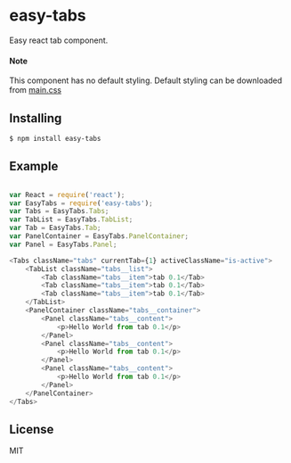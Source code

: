 # easy-tabs
Easy react tab component.

#### Note
This component has no default styling. Default styling can be downloaded from [main.css](example/main.css)

## Installing

```bash
$ npm install easy-tabs
```

## Example

```js

var React = require('react');
var EasyTabs = require('easy-tabs');
var Tabs = EasyTabs.Tabs;
var TabList = EasyTabs.TabList;
var Tab = EasyTabs.Tab;
var PanelContainer = EasyTabs.PanelContainer;
var Panel = EasyTabs.Panel;

<Tabs className="tabs" currentTab={1} activeClassName="is-active">
    <TabList className="tabs__list">
        <Tab className="tabs__item">tab 0.1</Tab>
        <Tab className="tabs__item">tab 0.1</Tab>
        <Tab className="tabs__item">tab 0.1</Tab>
    </TabList>
    <PanelContainer className="tabs__container">
        <Panel className="tabs__content">
            <p>Hello World from tab 0.1</p>
        </Panel>
        <Panel className="tabs__content">
            <p>Hello World from tab 0.1</p>
        </Panel>
        <Panel className="tabs__content">
            <p>Hello World from tab 0.1</p>
        </Panel>
    </PanelContainer>
</Tabs> 

```
## License

MIT
